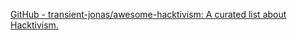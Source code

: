 
[GitHub - transient-jonas/awesome-hacktivism: A curated list about Hacktivism.](https://github.com/transient-jonas/awesome-hacktivism)
